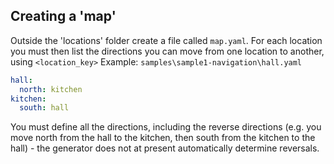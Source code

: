 ## Creating a 'map'

Outside the 'locations' folder create a file called `map.yaml`. For each location you must then list the directions you can move from one location to another, using `<location_key>`
Example: `samples\sample1-navigation\hall.yaml`
```yaml
hall:
  north: kitchen
kitchen:
  south: hall
```

You must define all the directions, including the reverse directions (e.g. you move north from the hall to the kitchen, then south from the kitchen to the hall) - the generator does not at present automatically determine reversals.